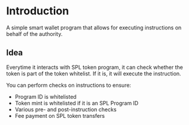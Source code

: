 
# Introduction
A simple smart wallet program that allows for executing instructions on behalf of the authority.

## Idea
Everytime it interacts with SPL token program, it can check whether
the token is part of the token whitelist. If it is, it will execute the instruction.

You can perform checks on instructions to ensure:
- Program ID is whitelisted
- Token mint is whitelisted if it is an SPL Program ID
- Various pre- and post-instruction checks
- Fee payment on SPL token transfers
